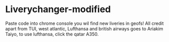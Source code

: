 # Liverychanger-modified

Paste code into chrome console
you wil find new liveries in  geofs!
All credit apart from TUI, west atlantic, Lufthansa and british airways goes to Ariakim Taiyo, to use lufthansa, click the qatar A350.
